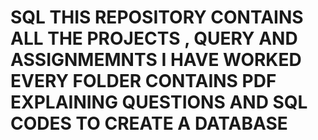 # SQL THIS REPOSITORY CONTAINS ALL THE PROJECTS , QUERY AND ASSIGNMEMNTS I HAVE WORKED  EVERY FOLDER CONTAINS PDF EXPLAINING QUESTIONS AND SQL CODES TO CREATE A DATABASE 
